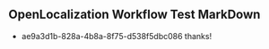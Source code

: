 ## OpenLocalization Workflow Test MarkDown
* ae9a3d1b-828a-4b8a-8f75-d538f5dbc086 thanks!

<!--HONumber=Jul16_HO2-->


